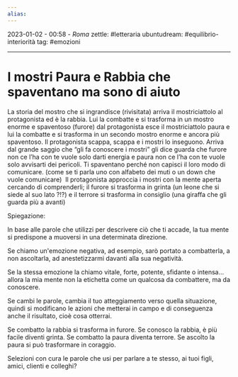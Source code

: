 ```yaml
---
alias: 
---
```

2023-01-02 - 00:58 - *Roma*
zettle: #letteraria
ubuntudream: #equilibrio-interiorità
tag: #emozioni 

---
# I mostri Paura e Rabbia che spaventano ma sono di aiuto

La storia del mostro che si ingrandisce (rivisitata) arriva il mostriciattolo al protagonista ed è la rabbia. Lui la combatte e si trasforma in un mostro enorme e spaventoso (furore) dal protagonista esce il mostriciattolo paura e lui la combatte e si trasforma in un secondo mostro enorme e ancora più spaventoso. Il protagonista scappa, scappa e i mostri lo inseguono. Arriva dal grande saggio che “gli fa conoscere i mostri” gli dice guarda che furore non ce l’ha con te vuole solo darti energia e paura non ce l’ha con te vuole solo avvisarti dei pericoli. Ti spaventano perché non capisci il loro modo di comunicare. (come se ti parla uno con alfabeto dei muti o un down che vuole comunicare)  Il protagonista approccia i mostri con la mente aperta cercando di comprenderli; il furore si trasforma in grinta (un leone che si siede al suo lato ?!?) e il terrore si trasforma in consiglio (una giraffa che gli guarda più a avanti)

  

Spiegazione:

In base alle parole che utilizzi per descrivere ciò che ti accade, la tua mente si predispone a muoversi in una determinata direzione.

Se chiamo un'emozione negativa, ad esempio, sarò portato a combatterla, a non ascoltarla, ad anestetizzarmi davanti alla sua negatività.

Se la stessa emozione la chiamo vitale, forte, potente, sfidante o intensa... allora la mia mente non la etichetta come un qualcosa da combattere, ma da conoscere.

Se cambi le parole, cambia il tuo atteggiamento verso quella situazione, quindi si modificano le azioni che metterai in campo e di conseguenza anche il risultato, cioè cosa otterrai.

Se combatto la rabbia si trasforma in furore.
Se conosco la rabbia, è più facile diventi grinta.
Se combatto la paura diventa terrore.
Se ascolto la paura si può trasformare in coraggio.

Selezioni con cura le parole che usi per parlare a te stesso, ai tuoi figli, amici, clienti e colleghi?
